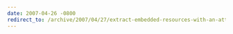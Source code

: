 ```yaml
---
date: 2007-04-26 -0800
redirect_to: /archive/2007/04/27/extract-embedded-resources-with-an-attribute-in-mbunit.aspx/
---
```

